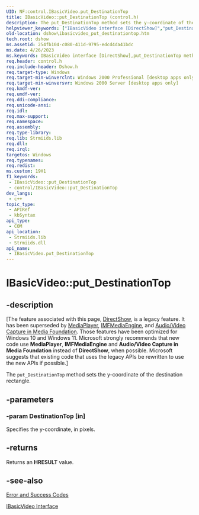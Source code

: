 ```yaml
---
UID: NF:control.IBasicVideo.put_DestinationTop
title: IBasicVideo::put_DestinationTop (control.h)
description: The put_DestinationTop method sets the y-coordinate of the destination rectangle.
helpviewer_keywords: ["IBasicVideo interface [DirectShow]","put_DestinationTop method","IBasicVideo.put_DestinationTop","IBasicVideo::put_DestinationTop","IBasicVideoput_DestinationTop","control/IBasicVideo::put_DestinationTop","dshow.ibasicvideo_put_destinationtop","put_DestinationTop","put_DestinationTop method [DirectShow]","put_DestinationTop method [DirectShow]","IBasicVideo interface"]
old-location: dshow\ibasicvideo_put_destinationtop.htm
tech.root: dshow
ms.assetid: 254fb104-c080-411d-9795-edcd4da41bdc
ms.date: 4/26/2023
ms.keywords: IBasicVideo interface [DirectShow],put_DestinationTop method, IBasicVideo.put_DestinationTop, IBasicVideo::put_DestinationTop, IBasicVideoput_DestinationTop, control/IBasicVideo::put_DestinationTop, dshow.ibasicvideo_put_destinationtop, put_DestinationTop, put_DestinationTop method [DirectShow], put_DestinationTop method [DirectShow],IBasicVideo interface
req.header: control.h
req.include-header: Dshow.h
req.target-type: Windows
req.target-min-winverclnt: Windows 2000 Professional [desktop apps only]
req.target-min-winversvr: Windows 2000 Server [desktop apps only]
req.kmdf-ver: 
req.umdf-ver: 
req.ddi-compliance: 
req.unicode-ansi: 
req.idl: 
req.max-support: 
req.namespace: 
req.assembly: 
req.type-library: 
req.lib: Strmiids.lib
req.dll: 
req.irql: 
targetos: Windows
req.typenames: 
req.redist: 
ms.custom: 19H1
f1_keywords:
 - IBasicVideo::put_DestinationTop
 - control/IBasicVideo::put_DestinationTop
dev_langs:
 - c++
topic_type:
 - APIRef
 - kbSyntax
api_type:
 - COM
api_location:
 - Strmiids.lib
 - Strmiids.dll
api_name:
 - IBasicVideo.put_DestinationTop
---
```


# IBasicVideo::put_DestinationTop


## -description

\[The feature associated with this page, [DirectShow](/windows/win32/directshow/directshow), is a legacy feature. It has been superseded by [MediaPlayer](/uwp/api/Windows.Media.Playback.MediaPlayer), [IMFMediaEngine](/windows/win32/api/mfmediaengine/nn-mfmediaengine-imfmediaengine), and [Audio/Video Capture in Media Foundation](windows/win32/medfound/audio-video-capture-in-media-foundation). Those features have been optimized for Windows 10 and Windows 11. Microsoft strongly recommends that new code use **MediaPlayer**, **IMFMediaEngine** and **Audio/Video Capture in Media Foundation** instead of **DirectShow**, when possible. Microsoft suggests that existing code that uses the legacy APIs be rewritten to use the new APIs if possible.\]

The <code>put_DestinationTop</code> method sets the y-coordinate of the destination rectangle.

## -parameters

### -param DestinationTop [in]

Specifies the y-coordinate, in pixels.

## -returns

Returns an <b>HRESULT</b> value.

## -see-also

<a href="/windows/desktop/DirectShow/error-and-success-codes">Error and Success Codes</a>



<a href="/windows/desktop/api/control/nn-control-ibasicvideo">IBasicVideo Interface</a>